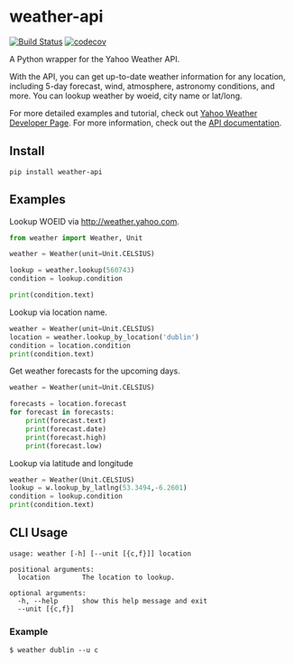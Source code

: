 weather-api
===========

[![Build
Status](https://travis-ci.org/AnthonyBloomer/weather-api.svg?branch=master)](https://travis-ci.org/AnthonyBloomer/weather-api)
[![codecov](https://codecov.io/gh/AnthonyBloomer/weather-api/branch/master/graph/badge.svg)](https://codecov.io/gh/AnthonyBloomer/weather-api)

A Python wrapper for the Yahoo Weather API.

With the API, you can get up-to-date weather information for any
location, including 5-day forecast, wind, atmosphere, astronomy
conditions, and more. You can lookup weather by woeid, city name or
lat/long.

For more detailed examples and tutorial, check out [Yahoo Weather
Developer Page](). For more information, check out the [API
documentation]().

Install
-------

    pip install weather-api

Examples
--------

Lookup WOEID via <http://weather.yahoo.com>.

``` python
from weather import Weather, Unit

weather = Weather(unit=Unit.CELSIUS)

lookup = weather.lookup(560743)
condition = lookup.condition

print(condition.text)
```

Lookup via location name.

``` python
weather = Weather(unit=Unit.CELSIUS)
location = weather.lookup_by_location('dublin')
condition = location.condition
print(condition.text)
```

Get weather forecasts for the upcoming days.

``` python
weather = Weather(unit=Unit.CELSIUS)

forecasts = location.forecast
for forecast in forecasts:
    print(forecast.text)
    print(forecast.date)
    print(forecast.high)
    print(forecast.low)
```

Lookup via latitude and longitude

``` python
weather = Weather(Unit.CELSIUS)
lookup = w.lookup_by_latlng(53.3494,-6.2601)
condition = lookup.condition
print(condition.text)
```

CLI Usage
---------

``` {.sourceCode .}
usage: weather [-h] [--unit [{c,f}]] location

positional arguments:
  location        The location to lookup.

optional arguments:
  -h, --help      show this help message and exit
  --unit [{c,f}]
```

### Example

``` {.sourceCode .}
$ weather dublin --u c
```
